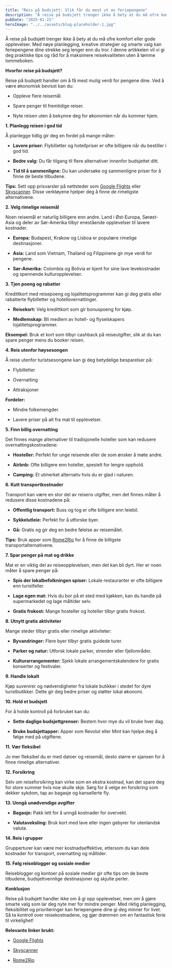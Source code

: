 ```yaml
---
title: "Reis på budsjett: Slik får du mest ut av feriepengene"
description: "Å reise på budsjett trenger ikke å bety at du må ofre komfort eller gode opplevelser. Med nøye planlegging, kreative strategier og smarte valg kan feriepengene dine strekke seg lenger enn du tror. I denne artikkelen vil vi gi deg praktiske tips og råd for å maksimere reisekvaliteten uten å tømme lommeboken. Hvorfor reise på &#8230; Read more"
pubDate: "2025-01-21"
heroImage: "../../assets/blog-placeholder-1.jpg"
---
```


Å reise på budsjett trenger ikke å bety at du må ofre komfort eller gode opplevelser. Med nøye planlegging, kreative strategier og smarte valg kan feriepengene dine strekke seg lenger enn du tror. I denne artikkelen vil vi gi deg praktiske tips og råd for å maksimere reisekvaliteten uten å tømme lommeboken.

**Hvorfor reise på budsjett?**

Reise på budsjett handler om å få mest mulig verdi for pengene dine. Ved å være økonomisk bevisst kan du:

- Oppleve flere reisemål.

- Spare penger til fremtidige reiser.

- Nyte reisen uten å bekymre deg for økonomien når du kommer hjem.

**1. Planlegg reisen i god tid**

Å planlegge tidlig gir deg en fordel på mange måter:

- **Lavere priser:** Flybilletter og hotellpriser er ofte billigere når du bestiller i god tid.

- **Bedre valg:** Du får tilgang til flere alternativer innenfor budsjettet ditt.

- **Tid til å sammenligne:** Du kan undersøke og sammenligne priser for å finne de beste tilbudene.

**Tips:** Sett opp prisvarsler på nettsteder som [Google Flights](https://www.google.com/travel/flights) eller [Skyscanner](https://www.skyscanner.net). Disse verktøyene hjelper deg å finne de rimeligste alternativene.

**2. Velg rimelige reisemål**

Noen reisemål er naturlig billigere enn andre. Land i Øst-Europa, Sørøst-Asia og deler av Sør-Amerika tilbyr enestående opplevelser til lavere kostnader.

- **Europa:** Budapest, Krakow og Lisboa er populære rimelige destinasjoner.

- **Asia:** Land som Vietnam, Thailand og Filippinene gir mye verdi for pengene.

- **Sør-Amerika:** Colombia og Bolivia er kjent for sine lave levekostnader og spennende kulturopplevelser.

**3. Tjen poeng og rabatter**

Kredittkort med reisepoeng og lojalitetsprogrammer kan gi deg gratis eller rabatterte flybilletter og hotellovernattinger.

- **Reisekort:** Velg kredittkort som gir bonuspoeng for kjøp.

- **Medlemskap:** Bli medlem av hotell- og flyselskapers lojalitetsprogrammer.

**Eksempel:** Bruk et kort som tilbyr cashback på reiseutgifter, slik at du kan spare penger mens du booker reisen.

**4. Reis utenfor høysesongen**

Å reise utenfor turistsesongene kan gi deg betydelige besparelser på:

- Flybilletter

- Overnatting

- Attraksjoner

**Fordeler:**

- Mindre folkemengder.

- Lavere priser på alt fra mat til opplevelser.

**5. Finn billig overnatting**

Det finnes mange alternativer til tradisjonelle hoteller som kan redusere overnattingskostnadene:

- **Hosteller:** Perfekt for unge reisende eller de som ønsker å møte andre.

- **Airbnb:** Ofte billigere enn hoteller, spesielt for lengre opphold.

- **Camping:** Et utmerket alternativ hvis du er glad i naturen.

**6. Kutt transportkostnader**

Transport kan være en stor del av reisens utgifter, men det finnes måter å redusere disse kostnadene på:

- **Offentlig transport:** Buss og tog er ofte billigere enn leiebil.

- **Sykkelutleie:** Perfekt for å utforske byer.

- **Gå:** Gratis og gir deg en bedre følelse av reisemålet.

**Tips:** Bruk apper som [Rome2Rio](https://www.rome2rio.com) for å finne de billigste transportalternativene.

**7. Spar penger på mat og drikke**

Mat er en viktig del av reiseopplevelsen, men det kan bli dyrt. Her er noen måter å spare penger på:

- **Spis der lokalbefolkningen spiser:** Lokale restauranter er ofte billigere enn turistfeller.

- **Lage egen mat:** Hvis du bor på et sted med kjøkken, kan du handle på supermarkedet og lage måltider selv.

- **Gratis frokost:** Mange hosteller og hoteller tilbyr gratis frokost.

**8. Utnytt gratis aktiviteter**

Mange steder tilbyr gratis eller rimelige aktiviteter:

- **Byvandringer:** Flere byer tilbyr gratis guidede turer.

- **Parker og natur:** Utforsk lokale parker, strender eller fjellområder.

- **Kulturarrangementer:** Sjekk lokale arrangementskalendere for gratis konserter og festivaler.

**9. Handle lokalt**

Kjøp suvenirer og nødvendigheter fra lokale butikker i stedet for dyre turistbutikker. Dette gir deg bedre priser og støtter lokal økonomi.

**10. Hold et budsjett**

For å holde kontroll på forbruket kan du:

- **Sette daglige budsjettgrenser:** Bestem hvor mye du vil bruke hver dag.

- **Bruke budsjettapper:** Apper som Revolut eller Mint kan hjelpe deg å følge med på utgiftene.

**11. Vær fleksibel**

Jo mer fleksibel du er med datoer og reisemål, desto større er sjansen for å finne rimelige alternativer.

**12. Forsikring**

Selv om reiseforsikring kan virke som en ekstra kostnad, kan det spare deg for store summer hvis noe skulle skje. Sørg for å velge en forsikring som dekker sykdom, tap av bagasje og kansellerte fly.

**13. Unngå unødvendige avgifter**

- **Bagasje:** Pakk lett for å unngå kostnader for overvekt.

- **Valutaveksling:** Bruk kort med lave eller ingen gebyrer for utenlandsk valuta.

**14. Reis i grupper**

Grupperturer kan være mer kostnadseffektive, ettersom du kan dele kostnader for transport, overnatting og måltider.

**15. Følg reiseblogger og sosiale medier**

Reiseblogger og kontoer på sosiale medier gir ofte tips om de beste tilbudene, budsjettvennlige destinasjoner og skjulte perler.

**Konklusjon**

Reise på budsjett handler ikke om å gi opp opplevelser, men om å gjøre smarte valg som lar deg nyte mer for mindre penger. Med riktig planlegging, fleksibilitet og prioriteringer kan feriepengene dine gi deg minner for livet. Så ta kontroll over reisekostnadene, og gjør drømmen om en fantastisk ferie til virkelighet!

**Relevante linker brukt:**

- [Google Flights](https://www.google.com/travel/flights)

- [Skyscanner](https://www.skyscanner.net)

- [Rome2Rio](https://www.rome2rio.com)